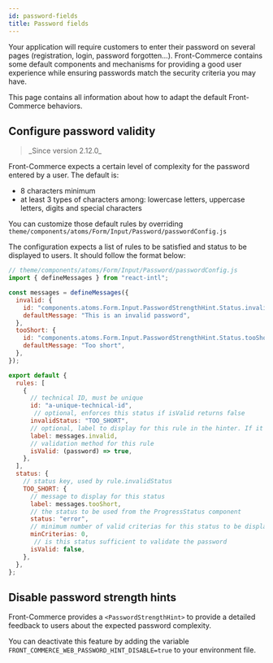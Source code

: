 ```yaml
---
id: password-fields
title: Password fields
---
```


Your application will require customers to enter their password on several pages (registration, login, password forgotten…). Front-Commerce contains some default components and mechanisms for providing a good user experience while ensuring passwords match the security criteria you may have.

This page contains all information about how to adapt the default Front-Commerce behaviors.
## Configure password validity

<blockquote class="feature--new">
_Since version 2.12.0_
</blockquote>

Front-Commerce expects a certain level of complexity for the password entered by a user.
The default is:
- 8 characters minimum
- at least 3 types of characters among: lowercase letters, uppercase letters, digits and special characters

You can customize those default rules by overriding `theme/components/atoms/Form/Input/Password/passwordConfig.js`

The configuration expects a list of rules to be satisfied and status to be displayed to users. It should follow the format below:

```javascript
// theme/components/atoms/Form/Input/Password/passwordConfig.js
import { defineMessages } from "react-intl";

const messages = defineMessages({
  invalid: {
    id: "components.atoms.Form.Input.PasswordStrengthHint.Status.invalid",
    defaultMessage: "This is an invalid password",
  },
  tooShort: {
    id: "components.atoms.Form.Input.PasswordStrengthHint.Status.tooShort",
    defaultMessage: "Too short",
  },
});

export default {
  rules: [
    {
      // technical ID, must be unique
      id: "a-unique-technical-id", 
       // optional, enforces this status if isValid returns false
      invalidStatus: "TOO_SHORT",
      // optional, label to display for this rule in the hinter. If it is not defined, the rule is not displayed.
      label: messages.invalid, 
      // validation method for this rule
      isValid: (password) => true, 
    },
  ],
  status: {
    // status key, used by rule.invalidStatus
    TOO_SHORT: { 
      // message to display for this status
      label: messages.tooShort,
      // the status to be used from the ProgressStatus component
      status: "error", 
      // minimum number of valid criterias for this status to be display, only the first valid status sorted by minCriterias will be shown
      minCriterias: 0, 
       // is this status sufficient to validate the password
      isValid: false,
    },
  },
};
```

## Disable password strength hints

Front-Commerce provides a `<PasswordStrengthHint>` to provide a detailed feedback to users about the expected password complexity.

You can deactivate this feature by adding the variable `FRONT_COMMERCE_WEB_PASSWORD_HINT_DISABLE=true` to your environment file.